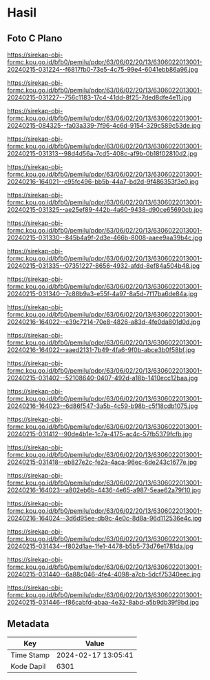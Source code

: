 # Hasil

## Foto C Plano

https://sirekap-obj-formc.kpu.go.id/bfb0/pemilu/pdpr/63/06/02/20/13/6306022013001-20240215-031224--f6817fb0-73e5-4c75-99e4-6041ebb86a96.jpg

https://sirekap-obj-formc.kpu.go.id/bfb0/pemilu/pdpr/63/06/02/20/13/6306022013001-20240215-031227--756c1183-17c4-41dd-8f25-7ded8dfe4e11.jpg

https://sirekap-obj-formc.kpu.go.id/bfb0/pemilu/pdpr/63/06/02/20/13/6306022013001-20240215-084325--fa03a339-7f96-4c6d-9154-329c589c53de.jpg

https://sirekap-obj-formc.kpu.go.id/bfb0/pemilu/pdpr/63/06/02/20/13/6306022013001-20240215-031313--98d4d56a-7cd5-408c-af9b-0b18f02810d2.jpg

https://sirekap-obj-formc.kpu.go.id/bfb0/pemilu/pdpr/63/06/02/20/13/6306022013001-20240216-164021--c95fc496-bb5b-44a7-bd2d-9f486353f3e0.jpg

https://sirekap-obj-formc.kpu.go.id/bfb0/pemilu/pdpr/63/06/02/20/13/6306022013001-20240215-031325--ae25ef89-442b-4a60-9438-d90ce65690cb.jpg

https://sirekap-obj-formc.kpu.go.id/bfb0/pemilu/pdpr/63/06/02/20/13/6306022013001-20240215-031330--845b4a9f-2d3e-466b-8008-aaee9aa39b4c.jpg

https://sirekap-obj-formc.kpu.go.id/bfb0/pemilu/pdpr/63/06/02/20/13/6306022013001-20240215-031335--07351227-8656-4932-afdd-8ef84a504b48.jpg

https://sirekap-obj-formc.kpu.go.id/bfb0/pemilu/pdpr/63/06/02/20/13/6306022013001-20240215-031340--7c88b9a3-e55f-4a97-8a5d-7f17ba6de84a.jpg

https://sirekap-obj-formc.kpu.go.id/bfb0/pemilu/pdpr/63/06/02/20/13/6306022013001-20240216-164022--e39c7214-70e8-4826-a83d-4fe0da801d0d.jpg

https://sirekap-obj-formc.kpu.go.id/bfb0/pemilu/pdpr/63/06/02/20/13/6306022013001-20240216-164022--aaed2131-7b49-4fa6-9f0b-abce3b0f58bf.jpg

https://sirekap-obj-formc.kpu.go.id/bfb0/pemilu/pdpr/63/06/02/20/13/6306022013001-20240215-031402--52108640-0407-492d-a18b-1410ecc12baa.jpg

https://sirekap-obj-formc.kpu.go.id/bfb0/pemilu/pdpr/63/06/02/20/13/6306022013001-20240216-164023--6d86f547-3a5b-4c59-b98b-c5f18cdb1075.jpg

https://sirekap-obj-formc.kpu.go.id/bfb0/pemilu/pdpr/63/06/02/20/13/6306022013001-20240215-031412--90de4b1e-1c7a-4175-ac4c-57fb5379fcfb.jpg

https://sirekap-obj-formc.kpu.go.id/bfb0/pemilu/pdpr/63/06/02/20/13/6306022013001-20240215-031418--eb827e2c-fe2a-4aca-96ec-6de243c1677e.jpg

https://sirekap-obj-formc.kpu.go.id/bfb0/pemilu/pdpr/63/06/02/20/13/6306022013001-20240216-164023--a802eb6b-4436-4e65-a987-5eae62a79f10.jpg

https://sirekap-obj-formc.kpu.go.id/bfb0/pemilu/pdpr/63/06/02/20/13/6306022013001-20240216-164024--3d6d95ee-db9c-4e0c-8d8a-96d112536e4c.jpg

https://sirekap-obj-formc.kpu.go.id/bfb0/pemilu/pdpr/63/06/02/20/13/6306022013001-20240215-031434--f802d1ae-1fe1-4478-b5b5-73d76e1781da.jpg

https://sirekap-obj-formc.kpu.go.id/bfb0/pemilu/pdpr/63/06/02/20/13/6306022013001-20240215-031440--6a88c046-4fe4-4098-a7cb-5dcf75340eec.jpg

https://sirekap-obj-formc.kpu.go.id/bfb0/pemilu/pdpr/63/06/02/20/13/6306022013001-20240215-031446--f86cabfd-abaa-4e32-8abd-a5b9db39f9bd.jpg


## Metadata

| Key        | Value               |
| ---------- | ------------------- |
| Time Stamp | 2024-02-17 13:05:41 |
| Kode Dapil | 6301                |



